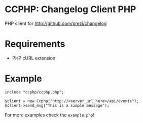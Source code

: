 CCPHP: Changelog Client PHP
====================

PHP client for http://github.com/prezi/changelog

Requirements
============

* PHP cURL extension


Example
===========

	include "ccphp/ccphp.php";

	$client = new Ccphp("http://<server_url_here>/api/events");
	$client->send_msg("This is a simple message");

For more examples check the ``example.php``!